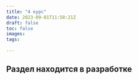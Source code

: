 ```yaml
---
title: "4 курс"
date: 2023-09-01T11:58:21Z
draft: false
toc: false
images:
tags:
  
---
```


## Раздел находится в разработке ##


